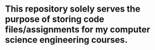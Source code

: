 # This repository solely serves the purpose of storing code files/assignments for my computer science engineering courses.
